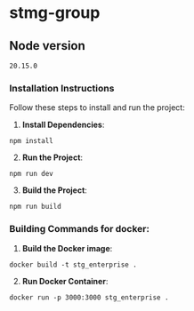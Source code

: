 # stmg-group

## Node version

```
20.15.0
```

### Installation Instructions

Follow these steps to install and run the project:

1. **Install Dependencies**:

```
npm install
```

2. **Run the Project**:

```
npm run dev
```

3. **Build the Project**:

```
npm run build
```

### Building Commands for docker:

1. **Build the Docker image**:

```
docker build -t stg_enterprise .
```

2. **Run Docker Container**:

```
docker run -p 3000:3000 stg_enterprise .
```
